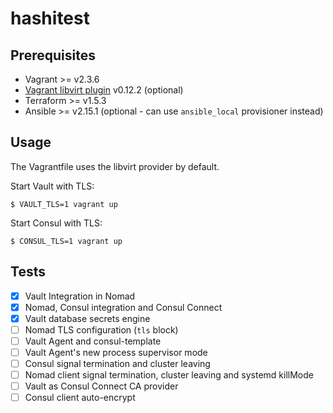 # hashitest

## Prerequisites

- Vagrant >= v2.3.6
- [Vagrant libvirt plugin](https://github.com/vagrant-libvirt/vagrant-libvirt)
  v0.12.2 (optional)
- Terraform >= v1.5.3
- Ansible >= v2.15.1 (optional - can use `ansible_local` provisioner instead)

## Usage

The Vagrantfile uses the libvirt provider by default.

Start Vault with TLS:

```
$ VAULT_TLS=1 vagrant up
```

Start Consul with TLS:

```
$ CONSUL_TLS=1 vagrant up
```


## Tests

- [x] Vault Integration in Nomad
- [x] Nomad, Consul integration and Consul Connect
- [x] Vault database secrets engine
- [ ] Nomad TLS configuration (`tls` block)
- [ ] Vault Agent and consul-template
- [ ] Vault Agent's new process supervisor mode
- [ ] Consul signal termination and cluster leaving
- [ ] Nomad client signal termination, cluster leaving and systemd killMode
- [ ] Vault as Consul Connect CA provider
- [ ] Consul client auto-encrypt
